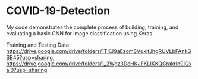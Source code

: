 # COVID-19-Detection
My code demonstrates the complete process of building, training, and  evaluating a basic CNN for image classification using Keras.

Training and Testing Data 
https://drive.google.com/drive/folders/1TKJ9aEzomSVuxifJhgRUVLbFAnkGSB45?usp=sharing, https://drive.google.com/drive/folders/1_2Wgz3DcHKJFKLIKKQCrakrln9IQxai0?usp=sharing
